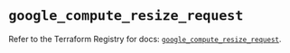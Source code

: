 # `google_compute_resize_request`

Refer to the Terraform Registry for docs: [`google_compute_resize_request`](https://registry.terraform.io/providers/hashicorp/google/6.14.1/docs/resources/compute_resize_request).
